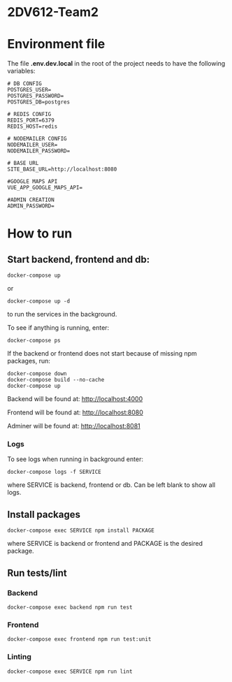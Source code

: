 # 2DV612-Team2
# Environment file
The file **.env.dev.local** in the root of the project needs to have the following variables:


```env
# DB CONFIG
POSTGRES_USER=
POSTGRES_PASSWORD=
POSTGRES_DB=postgres

# REDIS CONFIG
REDIS_PORT=6379
REDIS_HOST=redis

# NODEMAILER CONFIG
NODEMAILER_USER=
NODEMAILER_PASSWORD=

# BASE URL
SITE_BASE_URL=http://localhost:8080

#GOOGLE MAPS API
VUE_APP_GOOGLE_MAPS_API=

#ADMIN CREATION
ADMIN_PASSWORD=
```
# How to run

## Start backend, frontend and db:
```docker
docker-compose up
```
or
```docker
docker-compose up -d
```
to run the services in the background.

To see if anything is running, enter:
```docker
docker-compose ps
```

If the backend or frontend does not start because of missing npm packages, run:
```docker
docker-compose down
docker-compose build --no-cache
docker-compose up
```

Backend will be found at: [http://localhost:4000](http://localhost:4000)

Frontend will be found at: [http://localhost:8080](http://localhost:8080)

Adminer will be found at: [http://localhost:8081](http://localhost:8081)


### Logs
To see logs when running in background enter:
```docker
docker-compose logs -f SERVICE
```
where SERVICE is backend, frontend or db. Can be left blank to show all logs. 

## Install packages
```docker
docker-compose exec SERVICE npm install PACKAGE
```
where SERVICE is backend or frontend and PACKAGE is the desired package.

## Run tests/lint
### Backend
```docker
docker-compose exec backend npm run test
```
### Frontend
```docker
docker-compose exec frontend npm run test:unit
```
### Linting
```docker
docker-compose exec SERVICE npm run lint
```